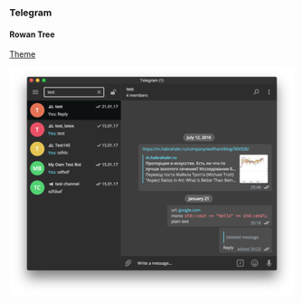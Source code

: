 ### Telegram
#### Rowan Tree

[Theme](https://github.com/luc1ph3r/themes/blob/master/Telegram/RowanTree.tdesktop-theme)

![](https://raw.githubusercontent.com/luc1ph3r/themes/master/Telegram/screenshot.png?token=ADHrNe9cFbgxD9fgRq_4ehuZ1Miw9pUNks5Y-S1_wA%3D%3D)